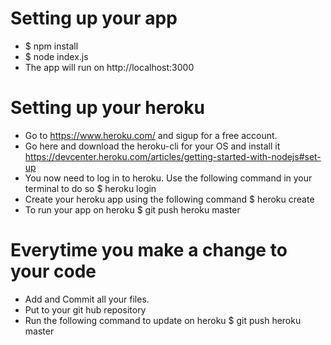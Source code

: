 # Setting up your app
- $ npm install
- $ node index.js
- The app will run on http://localhost:3000

# Setting up your heroku
- Go to https://www.heroku.com/ and sigup for a free account.
- Go here and download the heroku-cli for your OS and install it
https://devcenter.heroku.com/articles/getting-started-with-nodejs#set-up
- You now need to log in to heroku. Use the following command in your terminal to do so
$ heroku login
- Create your heroku app using the following command
$ heroku create
- To run your app on heroku
$ git push heroku master


# Everytime you make a change to your code
- Add and Commit all your files.
- Put to your git hub repository
- Run the following command to update on heroku
$ git push heroku master